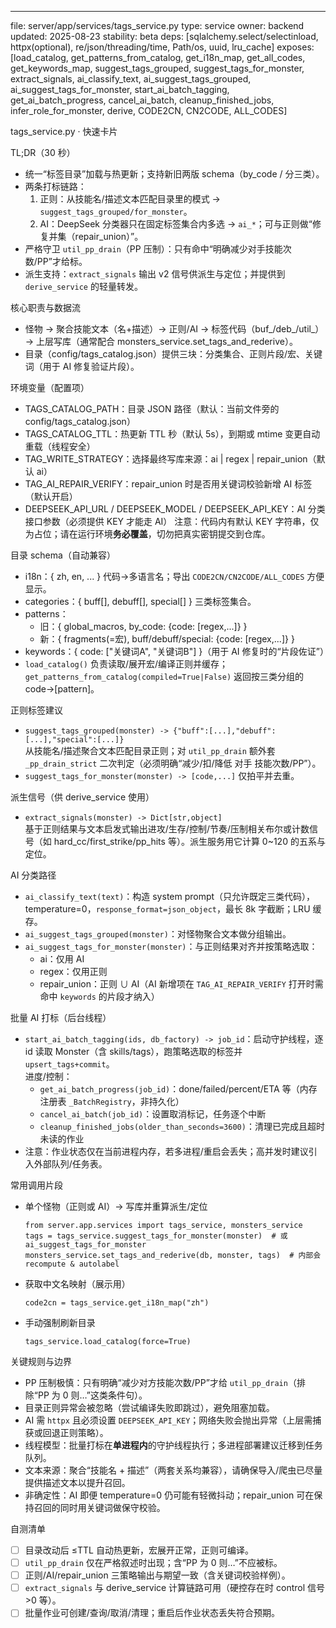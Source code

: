 ---
file: server/app/services/tags_service.py
type: service
owner: backend
updated: 2025-08-23
stability: beta
deps: [sqlalchemy.select/selectinload, httpx(optional), re/json/threading/time, Path/os, uuid, lru_cache]
exposes: [load_catalog, get_patterns_from_catalog, get_i18n_map, get_all_codes, get_keywords_map, suggest_tags_grouped, suggest_tags_for_monster, extract_signals, ai_classify_text, ai_suggest_tags_grouped, ai_suggest_tags_for_monster, start_ai_batch_tagging, get_ai_batch_progress, cancel_ai_batch, cleanup_finished_jobs, infer_role_for_monster, derive, CODE2CN, CN2CODE, ALL_CODES]

tags_service.py · 快速卡片

TL;DR（30 秒）
- 统一“标签目录”加载与热更新；支持新旧两版 schema（by_code / 分三类）。
- 两条打标链路：
  1) 正则：从技能名/描述文本匹配目录里的模式 → `suggest_tags_grouped/for_monster`。
  2) AI：DeepSeek 分类器只在固定标签集合内多选 → `ai_*`；可与正则做“修复并集（repair_union）”。
- 严格守卫 `util_pp_drain`（PP 压制）：只有命中“明确减少对手技能次数/PP”才给标。
- 派生支持：`extract_signals` 输出 v2 信号供派生与定位；并提供到 `derive_service` 的轻量转发。

核心职责与数据流
- 怪物 → 聚合技能文本（名+描述）→ 正则/AI → 标签代码（buf_/deb_/util_）→ 上层写库（通常配合 monsters_service.set_tags_and_rederive）。
- 目录（config/tags_catalog.json）提供三块：分类集合、正则片段/宏、关键词（用于 AI 修复验证片段）。

环境变量（配置项）
- TAGS_CATALOG_PATH：目录 JSON 路径（默认：当前文件旁的 config/tags_catalog.json）
- TAGS_CATALOG_TTL：热更新 TTL 秒（默认 5s），到期或 mtime 变更自动重载（线程安全）
- TAG_WRITE_STRATEGY：选择最终写库来源：ai | regex | repair_union（默认 ai）
- TAG_AI_REPAIR_VERIFY：repair_union 时是否用关键词校验新增 AI 标签（默认开启）
- DEEPSEEK_API_URL / DEEPSEEK_MODEL / DEEPSEEK_API_KEY：AI 分类接口参数（必须提供 KEY 才能走 AI）
  注意：代码内有默认 KEY 字符串，仅为占位；请在运行环境**务必覆盖**，切勿把真实密钥提交到仓库。

目录 schema（自动兼容）
- i18n：{ zh, en, ... } 代码→多语言名；导出 `CODE2CN/CN2CODE/ALL_CODES` 方便显示。
- categories：{ buff[], debuff[], special[] } 三类标签集合。
- patterns：
  - 旧：{ global_macros, by_code: {code: [regex,...]} }
  - 新：{ fragments(=宏), buff/debuff/special: {code: [regex,...]} }
- keywords：{ code: ["关键词A", "关键词B"] }（用于 AI 修复时的“片段佐证”）
- `load_catalog()` 负责读取/展开宏/编译正则并缓存；`get_patterns_from_catalog(compiled=True|False)` 返回按三类分组的 code→[pattern]。

正则标签建议
- `suggest_tags_grouped(monster) -> {"buff":[...],"debuff":[...],"special":[...]}`  
  从技能名/描述聚合文本匹配目录正则；对 `util_pp_drain` 额外套 `_pp_drain_strict` 二次判定（必须明确“减少/扣/降低 对手 技能次数/PP”）。
- `suggest_tags_for_monster(monster) -> [code,...]` 仅拍平并去重。

派生信号（供 derive_service 使用）
- `extract_signals(monster) -> Dict[str,object]`  
  基于正则结果与文本启发式输出进攻/生存/控制/节奏/压制相关布尔或计数信号（如 hard_cc/first_strike/pp_hits 等）。派生服务用它计算 0~120 的五系与定位。

AI 分类路径
- `ai_classify_text(text)`：构造 system prompt（只允许既定三类代码），temperature=0，`response_format=json_object`，最长 8k 字截断；LRU 缓存。
- `ai_suggest_tags_grouped(monster)`：对怪物聚合文本做分组输出。
- `ai_suggest_tags_for_monster(monster)`：与正则结果对齐并按策略选取：
  - ai：仅用 AI
  - regex：仅用正则
  - repair_union：正则 ∪ AI（AI 新增项在 `TAG_AI_REPAIR_VERIFY` 打开时需命中 `keywords` 的片段才纳入）

批量 AI 打标（后台线程）
- `start_ai_batch_tagging(ids, db_factory) -> job_id`：启动守护线程，逐 id 读取 Monster（含 skills/tags），跑策略选取的标签并 `upsert_tags+commit`。  
  进度/控制：
  - `get_ai_batch_progress(job_id)`：done/failed/percent/ETA 等（内存注册表 `_BatchRegistry`，非持久化）
  - `cancel_ai_batch(job_id)`：设置取消标记，任务逐个中断
  - `cleanup_finished_jobs(older_than_seconds=3600)`：清理已完成且超时未读的作业
- 注意：作业状态仅在当前进程内存，若多进程/重启会丢失；高并发时建议引入外部队列/任务表。

常用调用片段
- 单个怪物（正则或 AI）→ 写库并重算派生/定位
  ```
  from server.app.services import tags_service, monsters_service
  tags = tags_service.suggest_tags_for_monster(monster)  # 或 ai_suggest_tags_for_monster
  monsters_service.set_tags_and_rederive(db, monster, tags)  # 内部会 recompute & autolabel
  ```
- 获取中文名映射（展示用）
  ```
  code2cn = tags_service.get_i18n_map("zh")
  ```
- 手动强制刷新目录
  ```
  tags_service.load_catalog(force=True)
  ```

关键规则与边界
- PP 压制极慎：只有明确“减少对方技能次数/PP”才给 `util_pp_drain`（排除“PP 为 0 则…”这类条件句）。
- 目录正则异常会被忽略（尝试编译失败即跳过），避免阻塞加载。
- AI 需 `httpx` 且必须设置 `DEEPSEEK_API_KEY`；网络失败会抛出异常（上层需捕获或回退正则策略）。
- 线程模型：批量打标在**单进程内**的守护线程执行；多进程部署建议迁移到任务队列。
- 文本来源：聚合“技能名 + 描述”（两套关系均兼容），请确保导入/爬虫已尽量提供描述文本以提升召回。
- 非确定性：AI 即便 temperature=0 仍可能有轻微抖动；repair_union 可在保持召回的同时用关键词做保守校验。

自测清单
- [ ] 目录改动后 ≤TTL 自动热更新，宏展开正常，正则可编译。
- [ ] `util_pp_drain` 仅在严格叙述时出现；含“PP 为 0 则…”不应被标。
- [ ] 正则/AI/repair_union 三策略输出与期望一致（含关键词校验样例）。
- [ ] `extract_signals` 与 derive_service 计算链路可用（硬控存在时 control 信号>0 等）。
- [ ] 批量作业可创建/查询/取消/清理；重启后作业状态丢失符合预期。